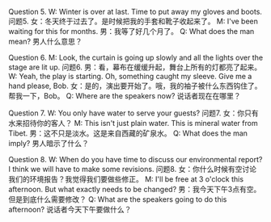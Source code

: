 Question 5. W: Winter is over at last. Time to put away my gloves and boots.
问题5. 女：冬天终于过去了。是时候把我的手套和靴子收起来了。
M: I've been waiting for this for months.
男：我等了好几个月了。
Q: What does the man mean?
男人什么意思？

Question 6. M: Look, the curtain is going up slowly and all the lights over the stage are lit up.
问题6. 男：看，幕布在缓缓升起，舞台上所有的灯都亮了起来。
W: Yeah, the play is starting. Oh, something caught my sleeve. Give me a hand please, Bob.
女：是的，演出要开始了。哦，我的袖子被什么东西钩住了。帮我一下，Bob。
Q: Where are the speakers now?
说话者现在在哪里？

Question 7. W: You only have water to serve your guests?
问题7. 女：你只有水来招待你的客人？
M: This isn't just plain water. This is mineral water from Tibet.
男：这不只是淡水。这是来自西藏的矿泉水。
Q: What does the man imply?
男人暗示了什么？

Question 8. W: When do you have time to discuss our environmental report? I think we will have to make some revisions.
问题8. 女：你什么时候有空讨论我们的环境报告？我觉得我们要做些修正。
M: I'll be free at 3 o'clock this afternoon. But what exactly needs to be changed?
男：我今天下午3点有空。但是到底什么需要修改？
Q: What are the speakers going to do this afternoon?
说话者今天下午要做什么？

